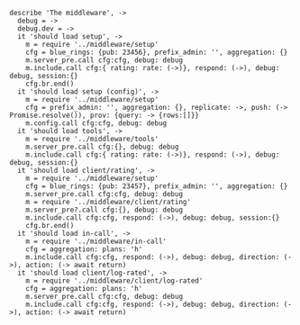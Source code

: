     describe 'The middleware', ->
      debug = ->
      debug.dev = ->
      it 'should load setup', ->
        m = require '../middleware/setup'
        cfg = blue_rings: {pub: 23456}, prefix_admin: '', aggregation: {}
        m.server_pre.call cfg:cfg, debug: debug
        m.include.call cfg:{ rating: rate: (->)}, respond: (->), debug: debug, session:{}
        cfg.br.end()
      it 'should load setup (config)', ->
        m = require '../middleware/setup'
        cfg = prefix_admin: '', aggregation: {}, replicate: ->, push: (-> Promise.resolve()), prov: {query: -> {rows:[]}}
        m.config.call cfg:cfg, debug: debug
      it 'should load tools', ->
        m = require '../middleware/tools'
        m.server_pre.call cfg:{}, debug: debug
        m.include.call cfg:{ rating: rate: (->)}, respond: (->), debug: debug, session:{}
      it 'should load client/rating', ->
        m = require '../middleware/setup'
        cfg = blue_rings: {pub: 23457}, prefix_admin: '', aggregation: {}
        m.server_pre.call cfg:cfg, debug: debug
        m = require '../middleware/client/rating'
        m.server_pre?.call cfg:{}, debug: debug
        m.include.call cfg:cfg, respond: (->), debug: debug, session:{}
        cfg.br.end()
      it 'should load in-call', ->
        m = require '../middleware/in-call'
        cfg = aggregation: plans: 'h'
        m.include.call cfg:cfg, respond: (->), debug: debug, direction: (->), action: (-> await return)
      it 'should load client/log-rated', ->
        m = require '../middleware/client/log-rated'
        cfg = aggregation: plans: 'h'
        m.server_pre.call cfg:cfg, debug: debug
        m.include.call cfg:cfg, respond: (->), debug: debug, direction: (->), action: (-> await return)
